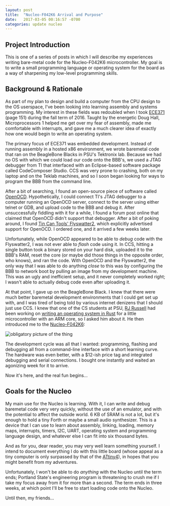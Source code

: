 ```yaml
---
layout: post
title:  "Nucleo-F042K6 Arrival and Purpose"
date:   2017-03-05 00:16:57 -0700
categories: update nucleo
---
```


Project Introduction
--------------------

This is one of a series of posts in which I will describe my experiences writing bare-metal code for the Nucleo-F042K6 microcontroller. My goal is to write a small programming language or operating system for the board as a way of sharpening my low-level programming skills.

Background & Rationale
----------------------

As part of my plan to design and build a computer from the CPU design to the OS userspace, I've been looking into learning assembly and systems programming. My interest in these fields was redoubled when I took [ECE371](https://www.pdx.edu/academic-affairs/sites/www.pdx.edu.academic-affairs/files/PSU%20Bulletin%20Vol-2.pdf) (page 151) during the fall term of 2016. Taught by the energetic Doug Hall, Microprocessors 1 helped me get over my fear of assembly, made me comfortable with interrupts, and gave me a much clearer idea of exactly how one would begin to write an operating system.

The primary focus of ECE371 was embedded development. Instead of running assembly in a hosted x86 environment, we wrote baremetal code that ran on the BeagleBone Blacks in PSU's Tektronix lab. Because we had no OS with which we could load our code onto the BBB's, we used a JTAG debugger from TI that interfaced with an Eclipse-based software package called CodeComposer Studio. CCS was very prone to crashing, both on my laptop and on the Teklab machines, and so I soon began looking for ways to program the BBB from the command line.

After a bit of searching, I found an open-source piece of software called [OpenOCD](http://openocd.org/). Hypothetically, I could connect TI's JTAG debugger to a computer running an OpenOCD server, connect to the server using either telnet or GDB, and upload code to the BBB and debug it. After unsuccessfully fiddling with it for a while, I found a forum post online that claimed that OpenOCD didn't support that debugger. After a bit of poking around, I found [Tin Can Tools' Flyswatter2](http://www.tincantools.com/JTAG/Flyswatter2.html), which explicitly advertised support for OpenOCD. I ordered one, and it arrived a few weeks later.

Unfortunately, while OpenOCD appeared to be able to *debug* code with the Flyswatter2, I was not ever able to *flash* code using it. In CCS, hitting a single button took a binary stored on your hard disk, uploaded it to the BBB's RAM, reset the core (or maybe did those things in the opposite order, who knows), and ran the code. With OpenOCD and the Flyswatter2, the only way that I was able to do anything *close* to this was by configuring the BBB to network boot by pulling an image from my development machine. This was an ugly and inefficient setup, and it never completely worked right; I wasn't able to actually debug code even after uploading it.

At that point, I gave up on the BeagleBone Black. I knew that there were much better baremetal development environments that I could get set up with, and I was tired of being told by various internet denizens that I should just use CCS. I knew that one of the CS students at PSU, [RJ Russell](https://github.com/RJ-Russell) had been working on [writing an operating system in Rust](https://github.com/AltOS-Rust/altos-rust) for a little microcontroller with an ARM core, so I asked him about it. He then introduced me to the [Nucleo-F042K6](https://developer.mbed.org/platforms/ST-Nucleo-F042K6/):

![obligatory picture of the thing](https://raw.githubusercontent.com/fouric/fouric.github.io/master/images/nucleo/nucleo-1.jpg)

The development cycle was all that I wanted: programming, flashing and debugging all from a command-line interface with a short learning curve. The hardware was even better, with a $12-ish price tag and integrated debugging and serial connections. I bought one instantly and waited an agonizing week for it to arrive.

Now it's here, and the real fun begins...

Goals for the Nucleo
--------------------

My main use for the Nucleo is learning. With it, I can write and debug baremetal code very very quickly, without the use of an emulator, and with the potential to affect the outside world. 6 KB of SRAM is not a lot, but it's enough to hold a tiny Forth or maybe a small audio synthesizer. This is a device that I can use to learn about assembly, linking, loading, memory maps, interrupts, timers, I2C, UART, operating system and programming language design, and whatever else I can fit into six thousand bytes.

And as for you, dear reader, you may very well learn something yourself. I intend to document everything I do with this little board (whose appeal as a tiny computer is only surpassed by that of the [ATtiny4](http://www.microchip.com/wwwproducts/en/ATTINY4)), in hopes that you might benefit from my adventures.

Unfortunately, I won't be able to do *anything* with the Nucleo until the term ends; Portland State's engineering program is threatening to crush me if I take my focus away from it for more than a second. The term ends in three weeks, at which point I'll be free to start loading code onto the Nucleo.

Until then, my friends...
